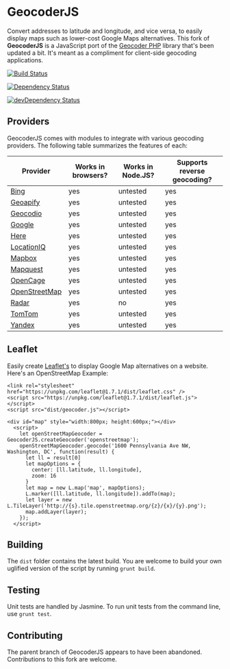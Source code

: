 GeocoderJS
==========

Convert addresses to latitude and longitude, and vice versa, to easily display maps such as lower-cost Google Maps 
alternatives. This fork of **GeocoderJS** is a JavaScript port of the [Geocoder PHP](http://geocoder-php.org/Geocoder/) 
library that's been updated a bit. It's meant as a compliment for client-side geocoding applications.

[![Build
Status](https://travis-ci.org/ecomrick77/geocoder-js.svg?branch=master)](https://travis-ci.org/geocoder-php/geocoder-js)

[![Dependency Status](https://david-dm.org/ecomrick77/geocoder-js.png)](https://david-dm.org/geocoder-php/geocoder-js)

[![devDependency Status](https://david-dm.org/ecomrick77/geocoder-js/dev-status.png)](https://david-dm.org/geocoder-php/geocoder-js#info=devDependencies)

Providers
---------

GeocoderJS comes with modules to integrate with various geocoding providers.
The following table summarizes the features of each:

<table>
  <thead>
    <tr>
      <th>Provider</th>
      <th>Works in browsers?</th>
      <th>Works in Node.JS?</th>
      <th>Supports reverse geocoding?</th>
    </tr>
  </thead>
  <tbody>
    <tr>
      <td><a href="https://docs.microsoft.com/en-us/bingmaps/rest-services/" target="_blank">Bing</a></td>
      <td>yes</td>
      <td>untested</td>
      <td>yes</td>
    </tr>
    <tr>
      <td><a href="https://www.geoapify.com/" target="_blank">Geoapify</a></td>
      <td>yes</td>
      <td>untested</td>
      <td>yes</td>
    </tr>
    <tr>
      <td><a href="https://www.geocod.io/" target="_blank">Geocodio</a></td>
      <td>yes</td>
      <td>untested</td>
      <td>yes</td>
    </tr>
    <tr>
      <td><a href="https://developers.google.com/maps/documentation/geocoding/overview" target="_blank">Google</a></td>
      <td>yes</td>
      <td>untested</td>
      <td>yes</td>
    </tr>
    <tr>
      <td><a href="https://developer.here.com/documentation/geocoding-search-api/dev_guide/index.html" target="_blank">Here</a></td>
      <td>yes</td>
      <td>untested</td>
      <td>yes</td>
    </tr>
    <tr>
      <td><a href="https://locationiq.com/geocoding" target="_blank">LocationIQ</a></td>
      <td>yes</td>
      <td>untested</td>
      <td>yes</td>
    </tr>
    <tr>
      <td><a href="https://docs.mapbox.com/api/search/" target="_blank">Mapbox</a></td>
      <td>yes</td>
      <td>untested</td>
      <td>yes</td>
    </tr>
    <tr>
      <td><a href="https://developer.mapquest.com/documentation/geocoding-api/" target="_blank">Mapquest</a></td>
      <td>yes</td>
      <td>untested</td>
      <td>yes</td>
    </tr>
    <tr>
      <td><a href="https://opencagedata.com/tutorials/geocode-in-javascript" target="">OpenCage</a></td>
      <td>yes</td>
      <td>untested</td>
      <td>yes</td>
    </tr>
    <tr>
      <td><a href="https://nominatim.org/release-docs/develop/api/Search/" target="_blank">OpenStreetMap</a></td>
      <td>yes</td>
      <td>untested</td>
      <td>yes</td>
    </tr>
    <tr>
      <td><a href="https://radar.io/product/api" target="_blank">Radar</a></td>
      <td>yes</td>
      <td>no</td>
      <td>yes</td>
    </tr>
    <tr>
      <td><a href="https://developer.tomtom.com/search-api/search-api-documentation-geocoding/geocode" target="_blank">TomTom</a></td>
      <td>yes</td>
      <td>untested</td>
      <td>yes</td>
    </tr>
    <tr>
      <td><a href="https://yandex.com/dev/maps/geocoder/" target="_blank">Yandex</a></td>
      <td>yes</td>
      <td>untested</td>
      <td>yes</td>
    </tr>
  </tbody>
</table>

Leaflet
---------
Easily create [Leaflet's](https://leafletjs.com) to display Google Map alternatives on a website. 
Here's an OpenStreetMap Example:
```
<link rel="stylesheet" href="https://unpkg.com/leaflet@1.7.1/dist/leaflet.css" />
<script src="https://unpkg.com/leaflet@1.7.1/dist/leaflet.js"></script>
<script src="dist/geocoder.js"></script>
```
```
<div id="map" style="width:800px; height:600px;"></div>
  <script>
    let openStreetMapGeocoder = GeocoderJS.createGeocoder('openstreetmap');
    openStreetMapGeocoder.geocode('1600 Pennsylvania Ave NW, Washington, DC', function(result) {
      let ll = result[0]
      let mapOptions = {
        center: [ll.latitude, ll.longitude],
        zoom: 16
      }
      let map = new L.map('map', mapOptions);
      L.marker([ll.latitude, ll.longitude]).addTo(map);
      let layer = new L.TileLayer('http://{s}.tile.openstreetmap.org/{z}/{x}/{y}.png');
      map.addLayer(layer);
    });
  </script>
```


Building
--------

The `dist` folder contains the latest build. You are welcome to build your own uglified version of the script by running `grunt build`.

Testing
-------

Unit tests are handled by Jasmine. To run unit tests from the command line, use `grunt test`.

Contributing
------------

The parent branch of GeocoderJS appears to have been abandoned. 
Contributions to this fork are welcome.

